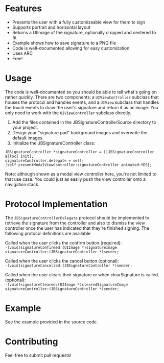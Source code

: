 Features
========

* Presents the user with a fully customizeable view for them to sign
* Supports portrait and horizontal layout
* Returns a UIImage of the signature, optionally cropped and centered to fit
* Example shows how to save signature to a PNG file
* Code is well-documented allowing for easy customization
* Uses ARC
* Free!


Usage
=====

The code is well-documented so you should be able to tell what's going on rather quickly. There are two components: a `UIViewController` subclass that houses the protocol and handles events, and a `UIView` subclass that handles the touch events to draw the user's signature and return it as an image. You only need to work with the `UIViewController` subclass directly.

1. Add the files contained in the JBSignatureControllerSource directory to your project.
2. Design your "signature pad" background images and overwrite the default images.
3. Initialize the JBSignatureController class:

```
JBSignatureController *signatureController = [[JBSignatureController alloc] init];
signatureController.delegate = self;
[self presentModalViewController:signatureController animated:YES];
```
    
Note: although shown as a modal view controller here, you're not limited to that use case. You could just as easily push the view controller onto a navigation stack.
    
Protocol Implementation
=======================

The `JBSignatureControllerDelegate` protocol should be implemented to retrieve the signature from the controller and also to dismiss the view controller once the user has indicated that they're finished signing. The following protocol definitions are available:

Called when the user clicks the confirm button (required):<br>
`-(void)signatureConfirmed:(UIImage *)signatureImage signatureController:(JBSignatureController *)sender;`
       
Called when the user clicks the cancel button (optional):<br>
`-(void)signatureCancelled:(JBSignatureController *)sender;`
    
Called when the user clears their signature or when clearSignature is called. (optional):<br>
`-(void)signatureCleared:(UIImage *)clearedSignatureImage signatureController:(JBSignatureController *)sender;`
    

Example
=======

See the example provided in the source code.


Contributing
============

Feel free to submit pull requests!